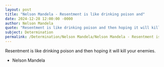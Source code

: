 ```yaml
---
layout: post
title: "Nelson Mandela - Resentment is like drinking poison and"
date: 2024-12-28 12:00:00 -0000
author: Nelson Mandela
quote: "Resentment is like drinking poison and then hoping it will kill your enemies."
subject: Determination
permalink: /Determination/Nelson Mandela/Nelson Mandela - Resentment is like drinking poison and
---
```


Resentment is like drinking poison and then hoping it will kill your enemies.

- Nelson Mandela
